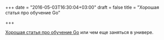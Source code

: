 +++
date = "2016-05-03T16:30:04+03:00"
draft = false
title = "Хорошая статья про обучение Go"

+++

<p><a href="https://medium.com/ladies-storm-hackathons/graduating-to-go-2ee900b4ed8b#.o475x4jy0">Хорошая статья про обучение Go</a> или чем еще заняться в универе.</p>

